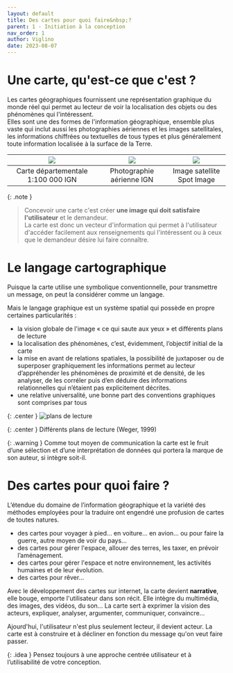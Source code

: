 ```yaml
---
layout: default
title: Des cartes pour quoi faire&nbsp;?
parent: 1 - Initiation à la conception
nav_order: 1
author: Viglino
date: 2023-08-07
---
```


# Une carte, qu'est-ce que c'est ?

Les cartes géographiques fournissent une représentation graphique du monde réel qui permet au lecteur de voir la localisation des objets ou des phénomènes qui l'intéressent.  
Elles sont une des formes de l'information géographique, ensemble plus vaste qui inclut aussi les photographies aériennes et les images satellitales, les informations chiffrées ou textuelles de tous types et plus généralement toute information localisée à la surface de la Terre.  

| ![](/Macarte-MI/assets/img/ch1.1a.gif) | ![](/Macarte-MI/assets/img/ch1.1b.gif) | ![](/Macarte-MI/assets/img/ch1.1c.gif) |
|:-------------:|:------------------:|:------:|
| Carte départementale 1:100 000 IGN | Photographie aérienne IGN | Image satellite Spot Image |

{: .note }
> Concevoir une carte c'est créer **une image qui doit satisfaire l'utilisateur** et le demandeur.  
> La carte est donc un vecteur d'information qui permet à l'utilisateur d'accéder facilement aux renseignements qui l'intéressent ou à ceux que le demandeur désire lui faire connaître.

# Le langage cartographique

Puisque la carte utilise une symbolique conventionnelle, pour transmettre un message, on peut la considérer comme un langage.

Mais le langage graphique est un système spatial qui possède en propre certaines particularités :
* la vision globale de l'image « ce qui saute aux yeux » et différents plans de lecture
* la localisation des phénomènes, c’est, évidemment, l’objectif initial de la carte
* la mise en avant de relations spatiales, la possibilité de juxtaposer ou de superposer graphiquement les informations permet au lecteur
d’appréhender les phénomènes de proximité et de densité, de les analyser, de les corréler puis d’en déduire
des informations relationnelles qui n’étaient pas explicitement décrites.
* une relative universalité, une bonne part des conventions graphiques sont comprises par tous

{: .center }
![plans de lecture](/Macarte-MI/assets/img/ch1.1.2.png)

{: .center }
Différents plans de lecture (Weger, 1999)

{: .warning }
Comme tout moyen de communication la carte est le fruit d’une sélection et d’une interprétation de données qui portera la marque de son auteur, si intègre soit-il.

# Des cartes pour quoi faire ?

L’étendue du domaine de l’information géographique et la variété des méthodes employées pour la traduire ont engendré une profusion de cartes de toutes natures.

* des cartes pour voyager à pied... en voiture... en avion... ou pour faire la guerre, autre moyen de voir du pays...
* des cartes pour gérer l'espace, allouer des terres, les taxer, en prévoir l’aménagement.
* des cartes pour gérer l'espace et notre environnement, les activités humaines et de leur évolution.
* des cartes pour rêver...

Avec le développement des cartes sur internet, la carte devient **narrative**, elle bouge, emporte l'utilisateur dans son récit. Elle intègre du multimédia, des images, des vidéos, du son... La carte sert à exprimer la vision des acteurs, expliquer, analyser, argumenter, communiquer, convaincre...

Ajourd'hui, l'utilisateur n'est plus seulement lecteur, il devient acteur. La carte est à construire et à décliner en fonction du message qu'on veut faire passer.  

{: .idea }
Pensez toujours à une approche centrée utilisateur et à l’utilisabilité de votre conception.